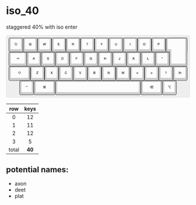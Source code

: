 # iso_40
staggered 40% with iso enter

![iso 40 layout](iso_40.png)

| row   | keys   |
| :-:   | :-:    |
| 0     | 12     |
| 1     | 11     |
| 2     | 12     |
| 3     | 5      |
| total | **40** |


##	potential names:
-	axon
-	deet
-	plat
